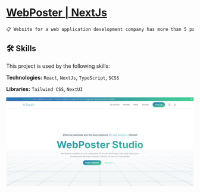 # [WebPoster | NextJs](https://my-web-site-roan-iota.vercel.app)

```bash
📋 Website for a web application development company has more than 5 pages.
```

## 🛠 Skills

This project is used by the following skills:

**Technologies:** `React`, `NextJs`, `TypeScript`, `SCSS`

**Libraries:** `Tailwind CSS`, `NextUI`

![Banner](./public/BannerWebPoster.png)
